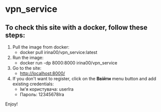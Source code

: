 # vpn_service
## To check this site with a docker, follow these steps:
1. Pull the image from docker:
   - docker pull irina00/vpn_service:latest
2. Run the image:
   -  docker run -dp 8000:8000 irina00/vpn_service
3. Go to the site:
   - <http://localhost:8000/>
4. If you don't want to register, click on the **Ввійти** menu button and add existing credentials:
   - Ім'я користувача: userIra
   - Пароль: 12345678Ira
     
Enjoy!

